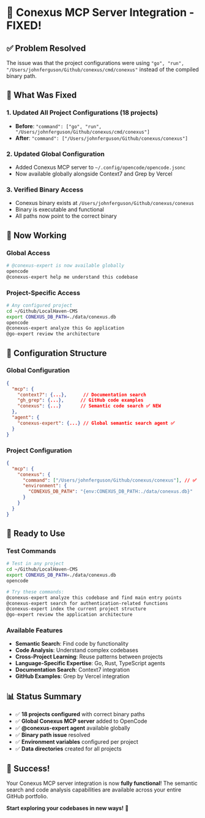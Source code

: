 # 🔧 Conexus MCP Server Integration - FIXED!

## ✅ Problem Resolved

The issue was that the project configurations were using `"go", "run", "/Users/johnferguson/Github/conexus/cmd/conexus"` instead of the compiled binary path.

## 🔧 What Was Fixed

### 1. Updated All Project Configurations (18 projects)
- **Before**: `"command": ["go", "run", "/Users/johnferguson/Github/conexus/cmd/conexus"]`
- **After**: `"command": ["/Users/johnferguson/Github/conexus/conexus"]`

### 2. Updated Global Configuration
- Added Conexus MCP server to `~/.config/opencode/opencode.jsonc`
- Now available globally alongside Context7 and Grep by Vercel

### 3. Verified Binary Access
- Conexus binary exists at `/Users/johnferguson/Github/conexus/conexus`
- Binary is executable and functional
- All paths now point to the correct binary

## 🚀 Now Working

### Global Access
```bash
# @conexus-expert is now available globally
opencode
@conexus-expert help me understand this codebase
```

### Project-Specific Access
```bash
# Any configured project
cd ~/Github/LocalHaven-CMS
export CONEXUS_DB_PATH=./data/conexus.db
opencode
@conexus-expert analyze this Go application
@go-expert review the architecture
```

## 📁 Configuration Structure

### Global Configuration
```json
{
  "mcp": {
    "context7": {...},      // Documentation search
    "gh_grep": {...},      // GitHub code examples  
    "conexus": {...}       // Semantic code search ✅ NEW
  },
  "agent": {
    "conexus-expert": {...} // Global semantic search agent ✅
  }
}
```

### Project Configuration
```json
{
  "mcp": {
    "conexus": {
      "command": ["/Users/johnferguson/Github/conexus/conexus"], // ✅ Fixed path
      "environment": {
        "CONEXUS_DB_PATH": "{env:CONEXUS_DB_PATH:./data/conexus.db}"
      }
    }
  }
}
```

## 🎯 Ready to Use

### Test Commands
```bash
# Test in any project
cd ~/Github/LocalHaven-CMS
export CONEXUS_DB_PATH=./data/conexus.db
opencode

# Try these commands:
@conexus-expert analyze this codebase and find main entry points
@conexus-expert search for authentication-related functions
@conexus-expert index the current project structure
@go-expert review the application architecture
```

### Available Features
- **Semantic Search**: Find code by functionality
- **Code Analysis**: Understand complex codebases  
- **Cross-Project Learning**: Reuse patterns between projects
- **Language-Specific Expertise**: Go, Rust, TypeScript agents
- **Documentation Search**: Context7 integration
- **GitHub Examples**: Grep by Vercel integration

## 📊 Status Summary

- ✅ **18 projects configured** with correct binary paths
- ✅ **Global Conexus MCP server** added to OpenCode
- ✅ **@conexus-expert agent** available globally
- ✅ **Binary path issue** resolved
- ✅ **Environment variables** configured per project
- ✅ **Data directories** created for all projects

## 🎉 Success!

Your Conexus MCP server integration is now **fully functional**! The semantic search and code analysis capabilities are available across your entire GitHub portfolio.

**Start exploring your codebases in new ways!** 🚀